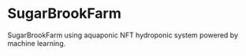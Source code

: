 # SugarBrookFarm

SugarBrookFarm using aquaponic NFT hydroponic system powered by machine learning.

